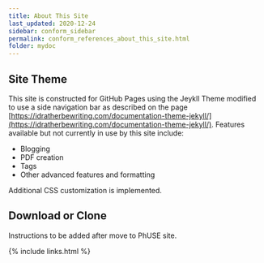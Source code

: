 ```yaml
---
title: About This Site
last_updated: 2020-12-24
sidebar: conform_sidebar
permalink: conform_references_about_this_site.html
folder: mydoc
---
```



## Site Theme
This site is constructed for GitHub Pages using the Jeykll Theme modified to use a 
side navigation bar as described on the page [https://idratherbewriting.com/documentation-theme-jekyll/](https://idratherbewriting.com/documentation-theme-jekyll/). Features available but not currently in use by this site include:

* Blogging 
* PDF creation 
* Tags
* Other advanced features and formatting
 
 Additional CSS customization is implemented.

## Download or Clone
<font class='toBeAdded'>Instructions to be added after move to PhUSE site.</font>




{% include links.html %}
